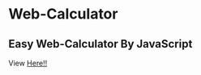 # Web-Calculator
## Easy Web-Calculator By JavaScript
View [Here!!](https://gunsupm.github.io/Web-Calculator/)
